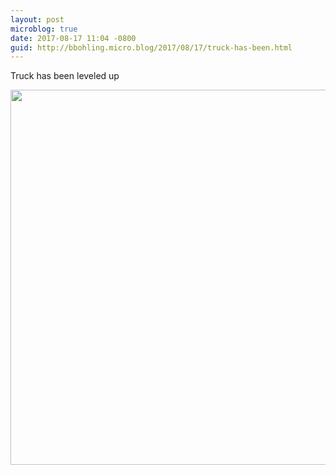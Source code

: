 ```yaml
---
layout: post
microblog: true
date: 2017-08-17 11:04 -0800
guid: http://bbohling.micro.blog/2017/08/17/truck-has-been.html
---
```

Truck has been leveled up

<img src="http://bbohling.micro.blog/uploads/2017/3eb454bb0b.jpg" width="600" height="600" />
